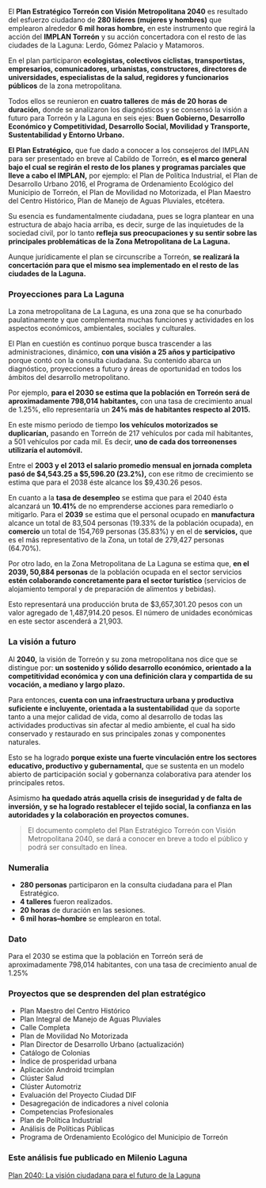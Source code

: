 
El **Plan Estratégico Torreón con Visión Metropolitana 2040** es resultado del esfuerzo ciudadano de **280 líderes (mujeres y hombres)** que emplearon alrededor **6 mil horas hombre,** en este instrumento que regirá la acción del **IMPLAN Torreón** y su acción concertadora con el resto de las ciudades de la Laguna: Lerdo, Gómez Palacio y Matamoros.

En el plan participaron **ecologistas, colectivos ciclistas, transportistas, empresarios, comunicadores, urbanistas, constructores, directores de universidades, especialistas de la salud, regidores y funcionarios públicos** de la zona metropolitana.

Todos ellos se reunieron en **cuatro talleres** de **más de 20 horas de duración,** donde se analizaron los diagnósticos y se consensó la visión a futuro para Torreón y la Laguna en seis ejes: **Buen Gobierno, Desarrollo Económico y Competitividad, Desarrollo Social, Movilidad y Transporte, Sustentabilidad y Entorno Urbano.**

**El Plan Estratégico,** que fue dado a conocer a los consejeros del IMPLAN para ser presentado en breve al Cabildo de Torreón, **es el marco general bajo el cual se regirán el resto de los planes y programas parciales que lleve a cabo el IMPLAN,** por ejemplo: el Plan de Política Industrial, el Plan de Desarrollo Urbano 2016, el Programa de Ordenamiento Ecológico del Municipio de Torreón, el Plan de Movilidad no Motorizada, el Plan Maestro del Centro Histórico, Plan de Manejo de Aguas Pluviales, etcétera.

Su esencia es fundamentalmente ciudadana, pues se logra plantear en una estructura de abajo hacia arriba, es decir, surge de las inquietudes de la sociedad civil, por lo tanto **refleja sus preocupaciones y su sentir sobre las principales problemáticas de la Zona Metropolitana de La Laguna.**

Aunque jurídicamente el plan se circunscribe a Torreón, **se realizará la concertación para que el mismo sea implementado en el resto de las ciudades de la Laguna.**

### Proyecciones para La Laguna

La zona metropolitana de La Laguna, es una zona que se ha conurbado paulatinamente y que complementa muchas funciones y actividades en los aspectos económicos, ambientales, sociales y culturales.

El Plan en cuestión es continuo porque busca trascender a las administraciones, dinámico, **con una visión a 25 años y participativo** porque contó con la consulta ciudadana. Su contenido abarca un diagnóstico, proyecciones a futuro y áreas de oportunidad en todos los ámbitos del desarrollo metropolitano.

Por ejemplo, **para el 2030 se estima que la población en Torreón será de aproximadamente 798,014 habitantes,** con una tasa de crecimiento anual de 1.25%, ello representaría un **24% más de habitantes respecto al 2015.**

En este mismo periodo de tiempo **los vehículos motorizados se duplicarían,** pasando en Torreón de 217 vehículos por cada mil habitantes, a 501 vehículos por cada mil. Es decir, **uno de cada dos torreonenses utilizaría el automóvil.**

Entre el **2003 y el 2013 el salario promedio mensual en jornada completa pasó de $4,543.25 a $5,596.20 (23.2%),** con ese ritmo de crecimiento se estima que para el 2038 éste alcance los $9,430.26 pesos.

En cuanto a la **tasa de desempleo** se estima que para el 2040 ésta alcanzará un **10.41%** de no emprenderse acciones para remediarlo o mitigarlo. Para el **2039** se estima que el personal ocupado en **manufactura** alcance un total de 83,504 personas (19.33% de la población ocupada), en **comercio** un total de 154,769 personas (35.83%) y en el de **servicios,** que es el más representativo de la Zona, un total de 279,427 personas (64.70%).

Por otro lado, en la Zona Metropolitana de La Laguna se estima que, **en el 2039, 50,884 personas** de la población ocupada en el sector servicios **estén colaborando concretamente para el sector turístico** (servicios de alojamiento temporal y de preparación de alimentos y bebidas).

Esto representará una producción bruta de $3,657,301.20 pesos con un valor agregado de 1,487,914.20 pesos. El número de unidades económicas en este sector ascenderá a 21,903.

### La visión a futuro

Al **2040,** la visión de Torreón y su zona metropolitana nos dice que se distingue por: **un sostenido y sólido desarrollo económico, orientado a la competitividad económica y con una definición clara y compartida de su vocación, a mediano y largo plazo.**

Para entonces, **cuenta con una infraestructura urbana y productiva suficiente e incluyente, orientada a la sustentabilidad** que da soporte tanto a una mejor calidad de vida, como al desarrollo de todas las actividades productivas sin afectar al medio ambiente, el cual ha sido conservado y restaurado en sus principales zonas y componentes naturales.

Esto se ha logrado **porque existe una fuerte vinculación entre los sectores educativo, productivo y gubernamental,** que se sustenta en un modelo abierto de participación social y gobernanza colaborativa para atender los principales retos.

Asimismo **ha quedado atrás aquella crisis de inseguridad y de falta de inversión, y se ha logrado restablecer el tejido social, la confianza en las autoridades y la colaboración en proyectos comunes.**

> El documento completo del Plan Estratégico Torreón con Visión Metropolitana 2040, se dará a conocer en breve a todo el público y podrá ser consultado en línea.

### Numeralia

* **280 personas** participaron en la consulta ciudadana para el Plan Estratégico.
* **4 talleres** fueron realizados.
* **20 horas** de duración en las sesiones.
* **6 mil horas–hombre** se emplearon en total.

### Dato

Para el 2030 se estima que la población en Torreón será de aproximadamente 798,014 habitantes, con una tasa de crecimiento anual de 1.25%

### Proyectos que se desprenden del plan estratégico

* Plan Maestro del Centro Histórico
* Plan Integral de Manejo de Aguas Pluviales
* Calle Completa
* Plan de Movilidad No Motorizada
* Plan Director de Desarrollo Urbano (actualización)
* Catálogo de Colonias
* Índice de prosperidad urbana
* Aplicación Android trcimplan
* Clúster Salud
* Clúster Automotriz
* Evaluación del Proyecto Ciudad DIF
* Desagregación de indicadores a nivel colonia
* Competencias Profesionales
* Plan de Política Industrial
* Análisis de Políticas Públicas
* Programa de Ordenamiento Ecológico del Municipio de Torreón

### Este análisis fue publicado en Milenio Laguna

[Plan 2040: La visión ciudadana para el futuro de la Laguna](http://www.milenio.com/region/IMPLAN_Torreon-Nuestra_metropoli_desde_el_IMPLAN-La_Laguna_en_el_Futuro_0_752324824.html)
